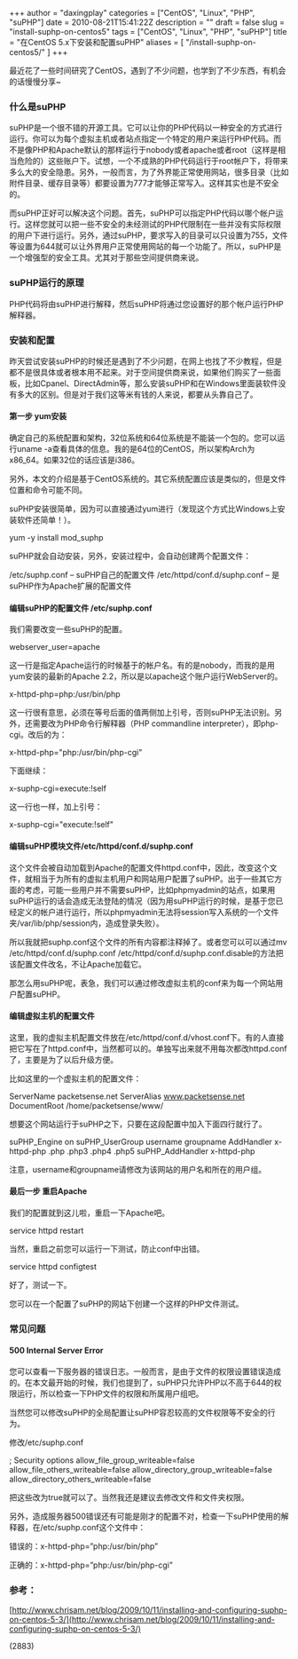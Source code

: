 +++
author = "daxingplay"
categories = ["CentOS", "Linux", "PHP", "suPHP"]
date = 2010-08-21T15:41:22Z
description = ""
draft = false
slug = "install-suphp-on-centos5"
tags = ["CentOS", "Linux", "PHP", "suPHP"]
title = "在CentOS 5.x下安装和配置suPHP"
aliases = [
    "/install-suphp-on-centos5/"
]
+++


最近花了一些时间研究了CentOS，遇到了不少问题，也学到了不少东西，有机会的话慢慢分享~

### 什么是suPHP

suPHP是一个很不错的开源工具。它可以让你的PHP代码以一种安全的方式进行运行。你可以为每个虚拟主机或者站点指定一个特定的用户来运行PHP代码。而不是像PHP和Apache默认的那样运行于nobody或者apache或者root（这样是相当危险的）这些账户下。试想，一个不成熟的PHP代码运行于root帐户下，将带来多么大的安全隐患。另外，一般而言，为了外界能正常使用网站，很多目录（比如附件目录、缓存目录等）都要设置为777才能够正常写入。这样其实也是不安全的。

而suPHP正好可以解决这个问题。首先，suPHP可以指定PHP代码以哪个帐户运行。这样您就可以把一些不安全的未经测试的PHP代限制在一些并没有实际权限的用户下进行运行。另外，通过suPHP，要求写入的目录可以只设置为755，文件等设置为644就可以让外界用户正常使用网站的每一个功能了。所以，suPHP是一个增强型的安全工具。尤其对于那些空间提供商来说。

### suPHP运行的原理

PHP代码将由suPHP进行解释，然后suPHP将通过您设置好的那个帐户运行PHP解释器。

### 安装和配置

昨天尝试安装suPHP的时候还是遇到了不少问题，在网上也找了不少教程，但是都不是很具体或者根本用不起来。对于空间提供商来说，如果他们购买了一些面板，比如Cpanel、DirectAdmin等，那么安装suPHP和在Windows里面装软件没有多大的区别。但是对于我们这等米有钱的人来说，都要从头靠自己了。

#### 第一步 yum安装

确定自己的系统配置和架构，32位系统和64位系统是不能装一个包的。您可以运行uname -a查看具体的信息。我的是64位的CentOS，所以架构Arch为x86_64。如果32位的话应该是i386。

另外，本文的介绍是基于CentOS系统的。其它系统配置应该是类似的，但是文件位置和命令可能不同。

suPHP安装很简单，因为可以直接通过yum进行（发现这个方式比Windows上安装软件还简单！）。

yum -y install mod_suphp

suPHP就会自动安装，另外，安装过程中，会自动创建两个配置文件：

 /etc/suphp.conf – suPHP自己的配置文件 /etc/httpd/conf.d/suphp.conf – 是suPHP作为Apache扩展的配置文件

#### 编辑suPHP的配置文件 /etc/suphp.conf

我们需要改变一些suPHP的配置。

 webserver_user=apache

这一行是指定Apache运行的时候基于的帐户名。有的是nobody，而我的是用yum安装的最新的Apache 2.2，所以是以apache这个账户运行WebServer的。

x-httpd-php=php:/usr/bin/php

这一行很有意思，必须在等号后面的值两侧加上引号，否则suPHP无法识别。另外，还需要改为PHP命令行解释器（PHP commandline interpreter），即php-cgi。改后的为：

x-httpd-php="php:/usr/bin/php-cgi"

下面继续：

x-suphp-cgi=execute:!self

这一行也一样，加上引号：

x-suphp-cgi="execute:!self"

#### 编辑suPHP模块文件/etc/httpd/conf.d/suphp.conf

这个文件会被自动加载到Apache的配置文件httpd.conf中，因此，改变这个文件，就相当于为所有的虚拟主机用户和网站用户配置了suPHP。出于一些其它方面的考虑，可能一些用户并不需要suPHP，比如phpmyadmin的站点，如果用suPHP运行的话会造成无法登陆的情况（因为用suPHP运行的时候，是基于您已经定义的帐户进行运行，所以phpmyadmin无法将session写入系统的一个文件夹/var/lib/php/session内，造成登录失败）。

所以我就把suphp.conf这个文件的所有内容都注释掉了。或者您可以可以通过mv /etc/httpd/conf.d/suphp.conf /etc/httpd/conf.d/suphp.conf.disable的方法把该配置文件改名，不让Apache加载它。

那怎么用suPHP呢，表急，我们可以通过修改虚拟主机的conf来为每一个网站用户配置suPHP。

#### 编辑虚拟主机的配置文件

这里，我的虚拟主机配置文件放在/etc/httpd/conf.d/vhost.conf下。有的人直接把它写在了httpd.conf中，当然都可以的。单独写出来就不用每次都改httpd.conf了，主要是为了以后升级方便。

比如这里的一个虚拟主机的配置文件：

<virtualhost> ServerName packetsense.net ServerAlias www.packetsense.net DocumentRoot /home/packetsense/www/ </virtualhost>

想要这个网站运行于suPHP之下，只要在这段配置中加入下面四行就行了。

 suPHP_Engine on suPHP_UserGroup username groupname AddHandler x-httpd-php .php .php3 .php4 .php5 suPHP_AddHandler x-httpd-php

注意，username和groupname请修改为该网站的用户名和所在的用户组。

#### 最后一步 重启Apache

我们的配置就到这儿啦，重启一下Apache吧。

service httpd restart

当然，重启之前您可以运行一下测试，防止conf中出错。

service httpd configtest

好了，测试一下。

 您可以在一个配置了suPHP的网站下创建一个这样的PHP文件测试。

<?php echo "Output of the 'whoami' command:

\n";
echo exec('/usr/bin/whoami');
??>

### 常见问题

#### 500 Internal Server Error

您可以查看一下服务器的错误日志。一般而言，是由于文件的权限设置错误造成的。在本文最开始的时候，我们也提到了，suPHP只允许PHP以不高于644的权限运行，所以检查一下PHP文件的权限和所属用户组吧。

当然您可以修改suPHP的全局配置让suPHP容忍较高的文件权限等不安全的行为。

修改/etc/suphp.conf

 ; Security options allow_file_group_writeable=false allow_file_others_writeable=false allow_directory_group_writeable=false allow_directory_others_writeable=false

把这些改为true就可以了。当然我还是建议去修改文件和文件夹权限。

另外，造成服务器500错误还有可能是刚才的配置不对，检查一下suPHP使用的解释器，在/etc/suphp.conf这个文件中：

错误的：x-httpd-php=”php:/usr/bin/php”

正确的：x-httpd-php=”php:/usr/bin/php-cgi”

### 参考：

[http://www.chrisam.net/blog/2009/10/11/installing-and-configuring-suphp-on-centos-5-3/](http://www.chrisam.net/blog/2009/10/11/installing-and-configuring-suphp-on-centos-5-3/)

 (2883)


